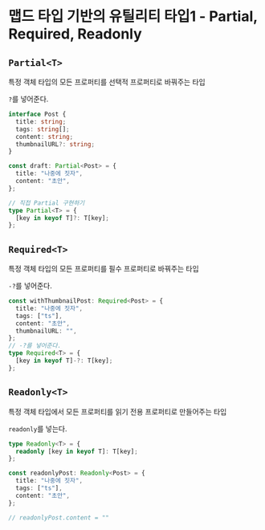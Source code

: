 # 맵드 타입 기반의 유틸리티 타입1 - Partial, Required, Readonly

## `Partial<T>`

특정 객체 타입의 모든 프로퍼티를 선택적 프로퍼티로 바꿔주는 타입

`?`를 넣어준다.

```typescript
interface Post {
  title: string;
  tags: string[];
  content: string;
  thumbnailURL?: string;
}

const draft: Partial<Post> = {
  title: "나중에 짓자",
  content: "초안",
};

// 직접 Partial 구현하기
type Partial<T> = {
  [key in keyof T]?: T[key];
};
```



## `Required<T>`

특정 객체 타입의 모든 프로퍼티를 필수 프로퍼티로 바꿔주는 타입

`-?`를 넣어준다.

```typescript
const withThumbnailPost: Required<Post> = {
  title: "나중에 짓자",
  tags: ["ts"],
  content: "초안",
  thumbnailURL: "",
};
// -?를 넣어준다.
type Required<T> = {
  [key in keyof T]-?: T[key];
};
```



## `Readonly<T>`

특정 객체 타입에서 모든 프로퍼티를 읽기 전용 프로퍼티로 만들어주는 타입

`readonly`를 넣는다.

```typescript
type Readonly<T> = {
  readonly [key in keyof T]: T[key];
};

const readonlyPost: Readonly<Post> = {
  title: "나중에 짓자",
  tags: ["ts"],
  content: "초안",
};

// readonlyPost.content = ""
```

